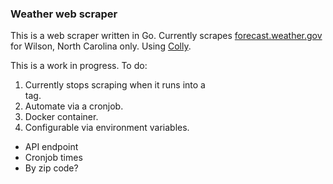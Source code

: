### Weather web scraper

This is a web scraper written in Go. Currently scrapes [forecast.weather.gov](https://www.weather.gov/) for Wilson, North Carolina only. Using [Colly](http://go-colly.org/).

This is a work in progress. To do: 

1. Currently stops scraping when it runs into a <br> tag. 
2. Automate via a cronjob. 
3. Docker container.
4. Configurable via environment variables. 
  - API endpoint
  - Cronjob times
  - By zip code? 


